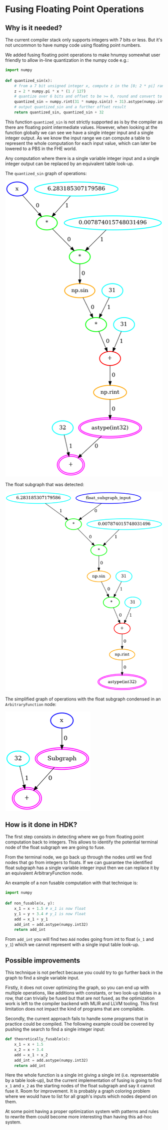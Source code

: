 # Fusing Floating Point Operations

## Why is it needed?

The current compiler stack only supports integers with 7 bits or less. But it's not uncommon to have numpy code using floating point numbers.

We added fusing floating point operations to make hnumpy somewhat user friendly to allow in-line quantization in the numpy code e.g.:

```python
import numpy

def quantized_sin(x):
    # from a 7 bit unsigned integer x, compute z in the [0; 2 * pi] range
    z = 2 * numpy.pi * x * (1 / 127)
    # quantize over 6 bits and offset to be >= 0, round and convert to integers in range [0; 63]
    quantized_sin = numpy.rint(31 * numpy.sin(z) + 31).astype(numpy.int32)
    # output quantized_sin and a further offset result
    return quantized_sin, quantized_sin + 32
```

This function `quantized_sin` is not strictly supported as is by the compiler as there are floating point intermediate values. However, when looking at the function globally we can see we have a single integer input and a single integer output. As we know the input range we can compute a table to represent the whole computation for each input value, which can later be lowered to a PBS in the FHE world.

Any computation where there is a single variable integer input and a single integer output can be replaced by an equivalent table look-up.

The `quantized_sin` graph of operations:

![](../_static/float_fusing_example/before.png)

The float subgraph that was detected:

![](../_static/float_fusing_example/subgraph.png)

The simplified graph of operations with the float subgraph condensed in an `ArbitraryFunction` node:

![](../_static/float_fusing_example/after.png)

## How is it done in HDK?

The first step consists in detecting where we go from floating point computation back to integers. This allows to identify the potential terminal node of the float subgraph we are going to fuse.

From the terminal node, we go back up through the nodes until we find nodes that go from integers to floats. If we can guarantee the identified float subgraph has a single variable integer input then we can replace it by an equivalent ArbitraryFunction node.

An example of a non fusable computation with that technique is:

```python
import numpy

def non_fusable(x, y):
    x_1 = x + 1.5 # x_1 is now float
    y_1 = y + 3.4 # y_1 is now float
    add = x_1 + y_1
    add_int = add.astype(numpy.int32)
    return add_int
```

From `add_int` you will find two `Add` nodes going from int to float (`x_1` and `y_1`) which we cannot represent with a single input table look-up.

## Possible improvements

This technique is not perfect because you could try to go further back in the graph to find a single variable input.

Firstly, it does not cover optimizing the graph, so you can end up with multiple operations, like additions with constants, or two look-up tables in a row, that can trivially be fused but that are not fused, as the optimization work is left to the compiler backend with MLIR and LLVM tooling. This first limitation does not impact the kind of programs that are compilable.

Secondly, the current approach fails to handle some programs that in practice could be compiled. The following example could be covered by pushing the search to find a single integer input:

```python
def theoretically_fusable(x):
    x_1 = x + 1.5
    x_2 = x + 3.4
    add = x_1 + x_2
    add_int = add.astype(numpy.int32)
    return add_int
```

Here the whole function is a single int giving a single int (i.e. representable by a table look-up), but the current implementation of fusing is going to find `x_1` and `x_2` as the starting nodes of the float subgraph and say it cannot fuse it. Room for improvement. It is probably a graph coloring problem where we would have to list for all graph's inputs which nodes depend on them.

At some point having a proper optimization system with patterns and rules to rewrite them could become more interesting than having this ad-hoc system.

